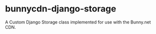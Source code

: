 # bunnycdn-django-storage
A Custom Django Storage class implemented for use with the Bunny.net CDN.
